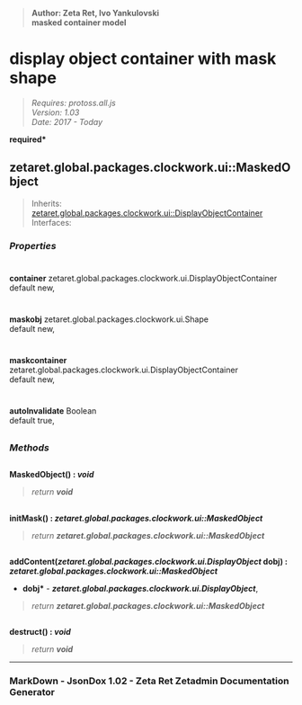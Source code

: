 > __Author: Zeta Ret, Ivo Yankulovski__  
> __masked container model__  
# display object container with mask shape  
> *Requires: protoss.all.js*  
> *Version: 1.03*  
> *Date: 2017 - Today*  

__required*__

## zetaret.global.packages.clockwork.ui::MaskedObject  
> Inherits: [zetaret.global.packages.clockwork.ui::DisplayObjectContainer](DisplayObjectContainer.md)  
> Interfaces:   

### *Properties*  

#
__container__ zetaret.global.packages.clockwork.ui.DisplayObjectContainer  
default new,   

#
__maskobj__ zetaret.global.packages.clockwork.ui.Shape  
default new,   

#
__maskcontainer__ zetaret.global.packages.clockwork.ui.DisplayObjectContainer  
default new,   

#
__autoInvalidate__ Boolean  
default true,   


##
### *Methods*  

##
__MaskedObject() : *void*__  
  
> *return __void__*  

##
__initMask() : *zetaret.global.packages.clockwork.ui::MaskedObject*__  
  
> *return __zetaret.global.packages.clockwork.ui::MaskedObject__*  

##
__addContent(*zetaret.global.packages.clockwork.ui.DisplayObject* dobj) : *zetaret.global.packages.clockwork.ui::MaskedObject*__  
  
- __dobj*__ - __*zetaret.global.packages.clockwork.ui.DisplayObject*__,   
> *return __zetaret.global.packages.clockwork.ui::MaskedObject__*  

##
__destruct() : *void*__  
  
> *return __void__*  

---
### MarkDown - JsonDox 1.02 - Zeta Ret Zetadmin Documentation Generator
